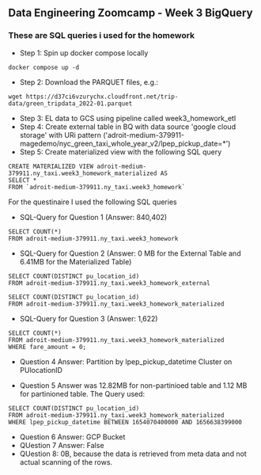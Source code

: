 ## Data Engineering Zoomcamp - Week 3 BigQuery

### These are SQL queries i used for the homework
- Step 1: Spin up docker compose locally
```
docker compose up -d
```
- Step 2: Download the PARQUET files, e.g.:
```
wget https://d37ci6vzurychx.cloudfront.net/trip-data/green_tripdata_2022-01.parquet
```
- Step 3: EL data to GCS using pipeline called week3_homework_etl
- Step 4: Create external table in BQ with data source 'google cloud storage' with URi pattern ('adroit-medium-379911-magedemo/nyc_green_taxi_whole_year_v2/lpep_pickup_date=*')
- Step 5: Create materialized view with the following SQL query
```
CREATE MATERIALIZED VIEW adroit-medium-379911.ny_taxi.week3_homework_materialized AS
SELECT *
FROM `adroit-medium-379911.ny_taxi.week3_homework`
```

For the questinaire I used the following SQL queries
- SQL-Query for Question 1 (Answer: 840,402)
```
SELECT COUNT(*)
FROM adroit-medium-379911.ny_taxi.week3_homework
```
- SQL-Query for Question 2 (Answer: 0 MB for the External Table and 6.41MB for the Materialized Table)
```
SELECT COUNT(DISTINCT pu_location_id)
FROM adroit-medium-379911.ny_taxi.week3_homework_external
```
```
SELECT COUNT(DISTINCT pu_location_id)
FROM adroit-medium-379911.ny_taxi.week3_homework_materialized
```

- SQL-Query for Question 3 (Answer: 1,622)
```
SELECT COUNT(*)
FROM adroit-medium-379911.ny_taxi.week3_homework_materialized
WHERE fare_amount = 0;
```

- Question 4 Answer: Partition by lpep_pickup_datetime Cluster on PUlocationID

- Question 5 Answer was 12.82MB for non-partinioed table and 1.12 MB for partinioned table. The Query used:
```
SELECT COUNT(DISTINCT pu_location_id)
FROM adroit-medium-379911.ny_taxi.week3_homework_materialized
WHERE lpep_pickup_datetime BETWEEN 1654070400000 AND 1656638399000
```

- Question 6 Answer: GCP Bucket
- QUestion 7 Answer: False
- QUestion 8: 0B, because the data is retrieved from meta data and not actual scanning of the rows. 